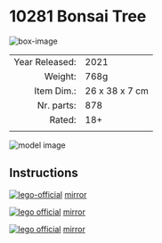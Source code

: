 # 10281 Bonsai Tree

![box-image](https://img.bricklink.com/ItemImage/ON/0/10281-1.png)

|              |       |
|  ---:        | ---   |
|Year Released:| 2021  |
|Weight:       | 768g |
|Item Dim.:    |26 x 38 x 7 cm |
|Nr. parts:    | 878 |
|Rated:        | 18+  |
|              |      |


![model image](https://img.bricklink.com/ItemImage/SL/10281-1.png)

## Instructions

[![lego-official](https://www.lego.com/cdn/product-assets/product.bi.core.img/6392350.png)](https://www.lego.com/cdn/product-assets/product.bi.core.pdf/6392350.pdf)
[mirror](https://alv67-lfs.s3.cubbit.eu/6392350.pdf)

[![lego official](https://www.lego.com/cdn/product-assets/product.bi.additional.info.img/10281_EN_Info_Booklet.png)](https://www.lego.com/cdn/product-assets/product.bi.additional.info.pdf/10281_EN_Info_Booklet.pdf)
[mirror](https://alv67-lfs.s3.cubbit.eu/10281_EN_Info_Booklet.pdf)

[![lego official](https://www.lego.com/cdn/product-assets/product.bi.additional.info.img/10281_IT_Info_Booklet.png)](https://www.lego.com/cdn/product-assets/product.bi.additional.info.pdf/10281_IT_Info_Booklet.pdf)
[mirror](https://alv67-lfs.s3.cubbit.eu/10281_IT_Info_Booklet.pdf)
